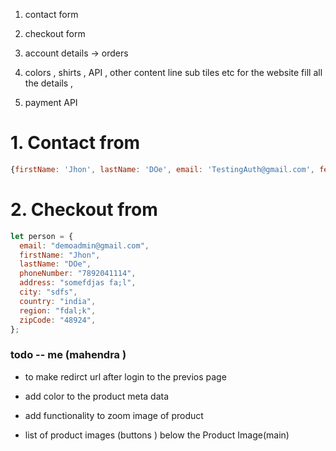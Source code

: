 1. contact form
2. checkout form
3. account details -> orders

4. colors , shirts , API , other content line sub tiles etc for the website fill all the details ,
5. payment API

# 1. Contact from

```js
{firstName: 'Jhon', lastName: 'DOe', email: 'TestingAuth@gmail.com', feedback: 'ajf;asdfkd' }
```

# 2. Checkout from

```js
let person = {
  email: "demoadmin@gmail.com",
  firstName: "Jhon",
  lastName: "DOe",
  phoneNumber: "7892041114",
  address: "somefdjas fa;l",
  city: "sdfs",
  country: "india",
  region: "fdal;k",
  zipCode: "48924",
};
```

### todo -- me (mahendra )

- to make redirct url after login to the previos page

- add color to the product meta data
- add functionality to zoom image of product
- list of product images (buttons ) below the Product Image(main)
